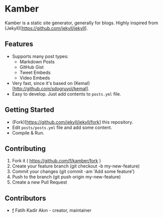 # Kamber

Kamber is a static site generator, generally for blogs. Highly inspired from (Jekyll)[https://github.com/jekyll/jekyll].

## Features

- Supports many post types:
  - Markdown Posts
  - GitHub Gist
  - Tweet Embeds
  - Video Embeds
- Very fast, since it's based on (Kemal)[http://github.com/sdogruyol/kemal].
- Easy to develop. Just add contents to `posts.yml` file.

## Getting Started

- (Fork)[https://github.com/jekyll/jekyll/fork] this repository.
- Edit `posts/posts.yml` file and add some content.
- Compile & Run.

## Contributing

1. Fork it ( https://github.com/f/kamber/fork )
2. Create your feature branch (git checkout -b my-new-feature)
3. Commit your changes (git commit -am 'Add some feature')
4. Push to the branch (git push origin my-new-feature)
5. Create a new Pull Request

## Contributors

- [f](https://github.com/f) Fatih Kadir Akın - creator, maintainer
